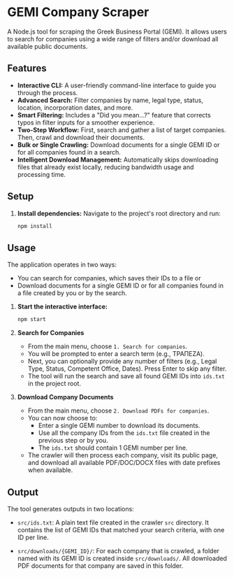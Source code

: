 # GEMI Company Scraper

A Node.js tool for scraping the Greek Business Portal (GEMI). It allows users to search for companies using a wide range of filters and/or download all available public documents.

## Features

- **Interactive CLI:** A user-friendly command-line interface to guide you through the process.
- **Advanced Search:** Filter companies by name, legal type, status, location, incorporation dates, and more.
- **Smart Filtering:** Includes a "Did you mean...?" feature that corrects typos in filter inputs for a smoother experience.
- **Two-Step Workflow:** First, search and gather a list of target companies. Then, crawl and download their documents.
- **Bulk or Single Crawling:** Download documents for a single GEMI ID or for all companies found in a search.
- **Intelligent Download Management:** Automatically skips downloading files that already exist locally, reducing bandwidth usage and processing time.

## Setup

1.  **Install dependencies:**
    Navigate to the project's root directory and run:

    ```sh
    npm install
    ```

## Usage

The application operates in two ways:

- You can search for companies, which saves their IDs to a file or
- Download documents for a single GEMI ID or for all companies found in a file created by you or by the search.

1.  **Start the interactive interface:**

    ```sh
    npm start
    ```

2.  **Search for Companies**
    - From the main menu, choose `1. Search for companies`.
    - You will be prompted to enter a search term (e.g., ΤΡΑΠΕΖΑ).
    - Next, you can optionally provide any number of filters (e.g., Legal Type, Status, Competent Office, Dates). Press Enter to skip any filter.
    - The tool will run the search and save all found GEMI IDs into `ids.txt` in the project root.

3.  **Download Company Documents**
    - From the main menu, choose `2. Download PDFs for companies`.
    - You can now choose to:
      - Enter a single GEMI number to download its documents.
      - Use all the company IDs from the `ids.txt` file created in the previous step or by you.
      - The `ids.txt` should contain 1 GEMI number per line.
    - The crawler will then process each company, visit its public page, and download all available PDF/DOC/DOCX files with date prefixes when available.

## Output

The tool generates outputs in two locations:

- `src/ids.txt`: A plain text file created in the crawler `src` directory. It contains the list of GEMI IDs that matched your search criteria, with one ID per line.

- `src/downloads/{GEMI_ID}/`: For each company that is crawled, a folder named with its GEMI ID is created inside `src/downloads/`. All downloaded PDF documents for that company are saved in this folder.
